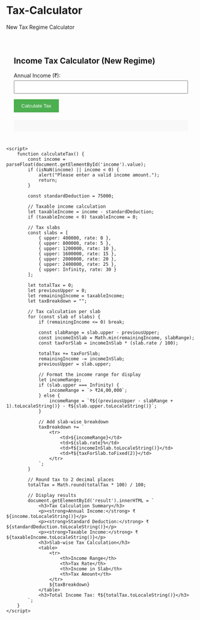 # Tax-Calculator
New Tax Regime Calculator
<!DOCTYPE html>
<html>
<head>
    <title>Income Tax Calculator</title>
    <style>
        .container { max-width: 600px; margin: 20px auto; padding: 20px; }
        .form-group { margin-bottom: 15px; }
        label { display: block; margin-bottom: 5px; }
        input { width: 100%; padding: 8px; }
        button { background: #4CAF50; color: white; padding: 10px 20px; border: none; cursor: pointer; }
        #result { margin-top: 20px; padding: 15px; background: #f8f8f8; }
        table { width: 100%; border-collapse: collapse; margin-top: 10px; }
        th, td { border: 1px solid #ddd; padding: 8px; text-align: center; }
        th { background: #f4f4f4; }
    </style>
</head>
<body>
    <div class="container">
        <h2>Income Tax Calculator (New Regime)</h2>
        <div class="form-group">
            <label>Annual Income (₹):</label>
            <input type="number" id="income" required>
        </div>
        <button onclick="calculateTax()">Calculate Tax</button>
        <div id="result"></div>
    </div>

    <script>
        function calculateTax() {
            const income = parseFloat(document.getElementById('income').value);
            if (isNaN(income) || income < 0) {
                alert("Please enter a valid income amount.");
                return;
            }

            const standardDeduction = 75000;

            // Taxable income calculation
            let taxableIncome = income - standardDeduction;
            if (taxableIncome < 0) taxableIncome = 0;

            // Tax slabs
            const slabs = [
                { upper: 400000, rate: 0 },
                { upper: 800000, rate: 5 },
                { upper: 1200000, rate: 10 },
                { upper: 1600000, rate: 15 },
                { upper: 2000000, rate: 20 },
                { upper: 2400000, rate: 25 },
                { upper: Infinity, rate: 30 }
            ];

            let totalTax = 0;
            let previousUpper = 0;
            let remainingIncome = taxableIncome;
            let taxBreakdown = "";

            // Tax calculation per slab
            for (const slab of slabs) {
                if (remainingIncome <= 0) break;

                const slabRange = slab.upper - previousUpper;
                const incomeInSlab = Math.min(remainingIncome, slabRange);
                const taxForSlab = incomeInSlab * (slab.rate / 100);

                totalTax += taxForSlab;
                remainingIncome -= incomeInSlab;
                previousUpper = slab.upper;

                // Format the income range for display
                let incomeRange;
                if (slab.upper === Infinity) {
                    incomeRange = `> ₹24,00,000`;
                } else {
                    incomeRange = `₹${(previousUpper - slabRange + 1).toLocaleString()} - ₹${slab.upper.toLocaleString()}`;
                }

                // Add slab-wise breakdown
                taxBreakdown += `
                    <tr>
                        <td>${incomeRange}</td>
                        <td>${slab.rate}%</td>
                        <td>₹${incomeInSlab.toLocaleString()}</td>
                        <td>₹${taxForSlab.toFixed(2)}</td>
                    </tr>
                `;
            }

            // Round tax to 2 decimal places
            totalTax = Math.round(totalTax * 100) / 100;

            // Display results
            document.getElementById('result').innerHTML = `
                <h3>Tax Calculation Summary</h3>
                <p><strong>Annual Income:</strong> ₹${income.toLocaleString()}</p>
                <p><strong>Standard Deduction:</strong> ₹${standardDeduction.toLocaleString()}</p>
                <p><strong>Taxable Income:</strong> ₹${taxableIncome.toLocaleString()}</p>
                <h3>Slab-wise Tax Calculation</h3>
                <table>
                    <tr>
                        <th>Income Range</th>
                        <th>Tax Rate</th>
                        <th>Income in Slab</th>
                        <th>Tax Amount</th>
                    </tr>
                    ${taxBreakdown}
                </table>
                <h3>Total Income Tax: ₹${totalTax.toLocaleString()}</h3>
            `;
        }
    </script>
</body>
</html>
